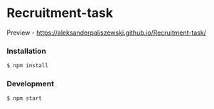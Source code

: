 # Recruitment-task


Preview - https://aleksanderpaliszewski.github.io/Recruitment-task/


### Installation

```sh
$ npm install
```
### Development

```sh
$ npm start
```
